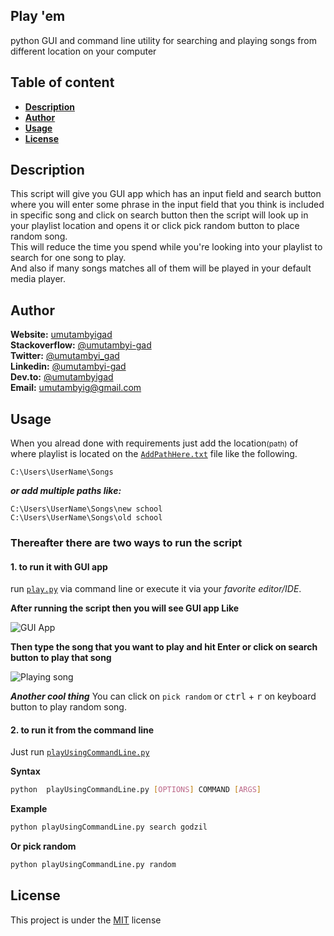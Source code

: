 ## Play 'em
python GUI and command line utility for searching and playing songs from different location on your computer

## Table of content
<ul>
  <li><b><a href="https://github.com/umutambyi-gad/Play-em#description">Description</a></b></li>
  <li><b><a href="https://github.com/umutambyi-gad/Play-em#author">Author</a></b></li>
  <li><b><a href="https://github.com/umutambyi-gad/Play-em#usage">Usage</a></b></li>
  <li><b><a href="https://github.com/umutambyi-gad/Play-em#license">License</a></b></li>
</ul>

## Description
This script will give you GUI app which has an input field and search button where you will enter some phrase in the input field that you think is included in specific song and click on search button then the script will look up in your playlist location and opens it or click pick random button to place random song.<br>
This will reduce the time you spend while you're looking into your playlist to search for one song to play.<br>
And also if many songs matches all of them will be played in your default media player.

## Author
**Website:** [umutambyigad](https://umutambyigad.herokuapp.com) <br>
**Stackoverflow:** [@umutambyi-gad](https://stackoverflow.com/users/13536893/umutambyi-gad) <br>
**Twitter:** [@umutambyi_gad](https://twitter.com/umutambyi_gad) <br>
**Linkedin:**  [@umutambyi-gad](https://www.linkedin.com/in/umutambyi-gad/) <br>
**Dev.to:** [@umutambyigad](https://dev.to/umutambyigad) <br>
**Email:** [umutambyig@gmail.com](mailto:umutambyig@gmail.com) <br>

## Usage
When you alread done with requirements just add the location<small>(path)</small> of where playlist is located on the [`AddPathHere.txt`](https://github.com/umutambyi-gad/Play-my-songs/blob/master/AddPathHere.txt) file like the following.
```text
C:\Users\UserName\Songs
```
***or add multiple paths like:***
```text
C:\Users\UserName\Songs\new school
C:\Users\UserName\Songs\old school
```


### Thereafter there are two ways to run the script
#### 1. to run it with GUI app


run [`play.py`](https://github.com/umutambyi-gad/Play-my-songs/blob/master/play.py) via command line or execute it via your *favorite editor/IDE*.

**After running the script then you will see GUI app Like**

![GUI App](https://user-images.githubusercontent.com/65312850/99289510-5a6ad900-283d-11eb-80e3-206bdffce65b.PNG)

**Then type the song that you want to play and hit Enter or click on search button to play that song**

![Playing song](https://user-images.githubusercontent.com/65312850/99182957-b3047e00-2738-11eb-95ad-d8b7514d43fb.PNG)

***Another cool thing***
You can click on `pick random`  or <kbd>ctrl</kbd> + <kbd>r</kbd> on keyboard button to play random song.


#### 2. to run it from the command line


Just run [`playUsingCommandLine.py`](https://github.com/umutambyi-gad/Play-my-songs/blob/master/playUsingCommandLine.py)

**Syntax**

```bash
python  playUsingCommandLine.py [OPTIONS] COMMAND [ARGS]
```

**Example**

```bash
python playUsingCommandLine.py search godzil
```
**Or pick random**

```bash
python playUsingCommandLine.py random
```
## License
This project is under the [MIT](https://github.com/umutambyi-gad/Play-em/blob/master/LICENSE.txt) license
